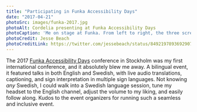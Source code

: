 ```yaml
---
title: "Participating in Funka Accessibility Days"
date: "2017-04-21"
photoSrc: images/funka-2017.jpg
photoAlt: Cordelia presenting at Funka Accessibility Days
photoCaption: 'Me on stage at Funka. From left to right, the three screens behind me show Swedish live captions, slides for my talk on "Illustrating the point: Images as effective communication tools," and a sign language interpreter.'
photoCredit: Jesse Beach
photoCreditLink: https://twitter.com/jessebeach/status/849219789369290752
---
```


The 2017 [Funka Accessibility Days](https://www.funka.com/en/we-offer/funka-accessibility-days/) conference in Stockholm was my first international conference, and it absolutely blew me away. A bilingual event, it featured talks in both English and Swedish, with live audio translations, captioning, and sign interpretation in multiple sign languages. Not knowing *any* Swedish, I could walk into a Swedish language session, tune my headset to the English channel, adjust the volume to my liking, and easily follow along. Kudos to the event organizers for running such a seamless and inclusive event.